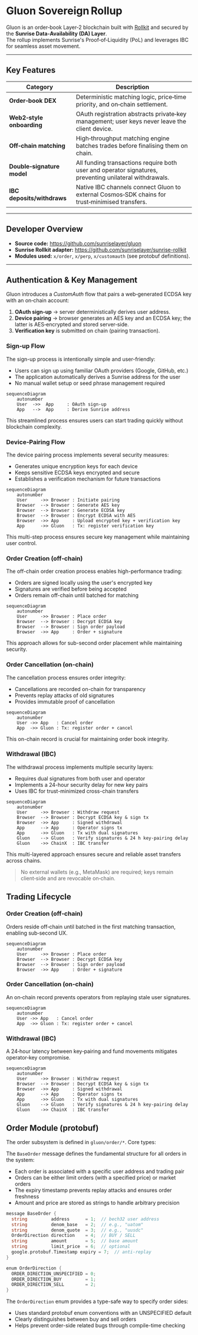 # Gluon Sovereign Rollup

Gluon is an order‑book Layer‑2 blockchain built with [Rollkit](https://rollkit.dev/) and secured by the **Sunrise Data‑Availability (DA) Layer**.  
The rollup implements Sunrise's Proof‑of‑Liquidity (PoL) and leverages IBC for seamless asset movement.

---

## Key Features

| Category                  | Description                                                                                           |
|---------------------------|-------------------------------------------------------------------------------------------------------|
| **Order‑book DEX**        | Deterministic matching logic, price‑time priority, and on‑chain settlement.                           |
| **Web2‑style onboarding** | OAuth registration abstracts private‑key management; user keys never leave the client device.         |
| **Off‑chain matching**    | High‑throughput matching engine batches trades before finalising them on chain.                       |
| **Double‑signature model**| All funding transactions require both user and operator signatures, preventing unilateral withdrawals.|
| **IBC deposits/withdraws**| Native IBC channels connect Gluon to external Cosmos‑SDK chains for trust‑minimised transfers.        |

---

## Developer Overview

* **Source code:** <https://github.com/sunriselayer/gluon>  
* **Sunrise Rollkit adapter:** <https://github.com/sunriselayer/sunrise-rollkit>  
* **Modules used:** `x/order`, `x/perp`, `x/customauth` (see protobuf definitions).

---

## Authentication & Key Management

Gluon introduces a *CustomAuth* flow that pairs a web‑generated ECDSA key with an on‑chain account:

1. **OAuth sign‑up** → server deterministically derives user address.  
2. **Device pairing** → browser generates an AES key and an ECDSA key; the latter is AES‑encrypted and stored server‑side.  
3. **Verification key** is submitted on chain (pairing transaction).

### Sign‑up Flow

The sign-up process is intentionally simple and user-friendly:

* Users can sign up using familiar OAuth providers (Google, GitHub, etc.)
* The application automatically derives a Sunrise address for the user
* No manual wallet setup or seed phrase management required

```mermaid
sequenceDiagram
    autonumber
    User  ->>  App     : OAuth sign‑up
    App   -->  App     : Derive Sunrise address
```

This streamlined process ensures users can start trading quickly without blockchain complexity.

### Device‑Pairing Flow

The device pairing process implements several security measures:

* Generates unique encryption keys for each device
* Keeps sensitive ECDSA keys encrypted and secure
* Establishes a verification mechanism for future transactions

```mermaid
sequenceDiagram
    autonumber
    User     ->> Browser : Initiate pairing
    Browser  --> Browser : Generate AES key
    Browser  --> Browser : Generate ECDSA key
    Browser  --> Browser : Encrypt ECDSA with AES
    Browser  ->> App     : Upload encrypted key + verification key
    App      ->> Gluon   : Tx: register verification key
```

This multi-step process ensures secure key management while maintaining user control.

### Order Creation (off‑chain)

The off-chain order creation process enables high-performance trading:

* Orders are signed locally using the user's encrypted key
* Signatures are verified before being accepted
* Orders remain off-chain until batched for matching

```mermaid
sequenceDiagram
    autonumber
    User     ->> Browser : Place order
    Browser  --> Browser : Decrypt ECDSA key
    Browser  --> Browser : Sign order payload
    Browser  ->> App     : Order + signature
```

This approach allows for sub-second order placement while maintaining security.

### Order Cancellation (on‑chain)

The cancellation process ensures order integrity:

* Cancellations are recorded on-chain for transparency
* Prevents replay attacks of old signatures
* Provides immutable proof of cancellation

```mermaid
sequenceDiagram
    autonumber
    User ->> App   : Cancel order
    App  ->> Gluon : Tx: register order + cancel
```

This on-chain record is crucial for maintaining order book integrity.

### Withdrawal (IBC)

The withdrawal process implements multiple security layers:

* Requires dual signatures from both user and operator
* Implements a 24-hour security delay for new key pairs
* Uses IBC for trust-minimized cross-chain transfers

```mermaid
sequenceDiagram
    autonumber
    User     ->> Browser : Withdraw request
    Browser  --> Browser : Decrypt ECDSA key & sign tx
    Browser  ->> App     : Signed withdrawal
    App      --> App     : Operator signs tx
    App      ->> Gluon   : Tx with dual signatures
    Gluon    --> Gluon   : Verify signatures & 24 h key‑pairing delay
    Gluon    ->> ChainX  : IBC transfer
```

This multi-layered approach ensures secure and reliable asset transfers across chains.

> No external wallets (e.g., MetaMask) are required; keys remain client‑side and are revocable on‑chain.

## Trading Lifecycle

### Order Creation (off‑chain)

Orders reside off‑chain until batched in the first matching transaction, enabling sub‑second UX.

```mermaid
sequenceDiagram
    autonumber
    User     ->> Browser : Place order
    Browser  --> Browser : Decrypt ECDSA key
    Browser  --> Browser : Sign order payload
    Browser  ->> App     : Order + signature
```

### Order Cancellation (on‑chain)

An on‑chain record prevents operators from replaying stale user signatures.

```mermaid
sequenceDiagram
    autonumber
    User ->> App   : Cancel order
    App  ->> Gluon : Tx: register order + cancel
```

### Withdrawal (IBC)

A 24‑hour latency between key‑pairing and fund movements mitigates operator‑key compromise.

```mermaid
sequenceDiagram
    autonumber
    User     ->> Browser : Withdraw request
    Browser  --> Browser : Decrypt ECDSA key & sign tx
    Browser  ->> App     : Signed withdrawal
    App      --> App     : Operator signs tx
    App      ->> Gluon   : Tx with dual signatures
    Gluon    --> Gluon   : Verify signatures & 24 h key‑pairing delay
    Gluon    ->> ChainX  : IBC transfer
```

## Order Module (protobuf)

The order subsystem is defined in `gluon/order/*`. Core types:

The `BaseOrder` message defines the fundamental structure for all orders in the system:

* Each order is associated with a specific user address and trading pair
* Orders can be either limit orders (with a specified price) or market orders
* The expiry timestamp prevents replay attacks and ensures order freshness
* Amount and price are stored as strings to handle arbitrary precision

```go
message BaseOrder {
  string         address      = 1;  // bech32 user address
  string         denom_base   = 2;  // e.g., "uatom"
  string         denom_quote  = 3;  // e.g., "uusdc"
  OrderDirection direction    = 4;  // BUY / SELL
  string         amount       = 5;  // base amount
  string         limit_price  = 6;  // optional
  google.protobuf.Timestamp expiry = 7;  // anti‑replay
}

enum OrderDirection {
  ORDER_DIRECTION_UNSPECIFIED = 0;
  ORDER_DIRECTION_BUY         = 1;
  ORDER_DIRECTION_SELL        = 2;
}
```

The `OrderDirection` enum provides a type-safe way to specify order sides:

* Uses standard protobuf enum conventions with an UNSPECIFIED default
* Clearly distinguishes between buy and sell orders
* Helps prevent order-side related bugs through compile-time checking
